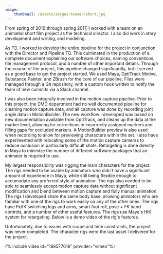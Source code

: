 ```yaml
---
image:
    thumbnail: /assets/images/teaser/short.jpg
---
```


From spring of 2016 through spring 2017, I worked with a team on an animated short film project as the technical director. I also did work in story development and writing, and modeling.

As TD, I worked to develop the entire pipeline for the project in conjunction with the Director and Pipeline TD. This culminated in the production of a complete document explaining our software choices, naming conventions, file management protocol, and a number of other important details. Through the course of the project, this pipeline changed significantly, but it served as a good base to get the project started. We used Maya, OptiTrack Motive, Substance Painter, and ZBrush for the core of our pipeline. Files were managed through a Git repository, with a custom hook written to notify the team of new commits via a Slack channel.

I was also been integrally involved in the motion capture pipeline. Prior to this project, the DMD department had no well documented pipeline for cleaning motion capture data, and all capture was done by recording joint angle data in MotionBuilder. The new workflow I developed was based on new documentation available from OptiTrack, and cleans up the data at the marker level, allowing for corrections in incorrectly assigned markers and filling gaps for occluded markers. A MotionBuilder preview is also used when recording to allow for previewing characters within the set. I also have experimented with relocating some of the motion capture cameras to reduce occlusion in particularly difficult shots. Retargeting is done directly in Maya to minimize the number of different software packages that an animator is required to use.

My largest responsibility was rigging the main characters for the project. The rigs needed to be usable by animators who didn't have a significant amount of experience in Maya, while still being flexible enough to accomodate any preferred style of animation. The rigs also needed to be able to seamlessly accept motion capture data without significant modification and blend between motion capture and fully manual animation. The rigs I developed share the same body base, allowing animators who are familiar with one of the rigs to work easily on any of the other ones. The rigs have Fk/IK switching legs and arms, smart foot roll, pose + FK hand controls, and a number of other useful features. The rigs use Maya's HIK system for retargeting. Below is a demo video of the rig's features.

Unfortunately, due to issues with scope and time constraints, the project was never completed. The character rigs were the last asset I delivered for the project.

{% include video id="199577618" provider="vimeo"%}
